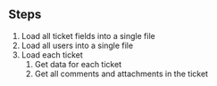 ## Steps
1. Load all ticket fields into a single file
2. Load all users into a single file
3. Load each ticket
   1. Get data for each ticket
   2. Get all comments and attachments in the ticket
